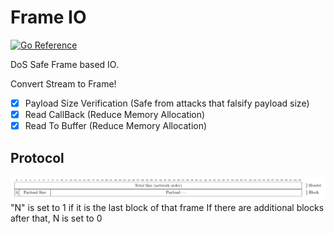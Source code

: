 # Frame IO

[![Go Reference](https://pkg.go.dev/badge/github.com/lemon-mint/frameio.svg)](https://pkg.go.dev/github.com/lemon-mint/frameio)

DoS Safe Frame based IO.

Convert Stream to Frame!

- [X] Payload Size Verification (Safe from attacks that falsify payload size)
- [X] Read CallBack (Reduce Memory Allocation)
- [X] Read To Buffer (Reduce Memory Allocation)

## Protocol

![frame](https://raw.githubusercontent.com/lemon-mint/frameio/master/img/01.png)
"N" is set to 1 if it is the last block of that frame If there are additional blocks after that, N is set to 0
